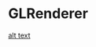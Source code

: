# GLRenderer

[alt text](https://github.com/[nephilc]/[basicRenderer]/blob/[master]/demo-pict.png?raw=true)

